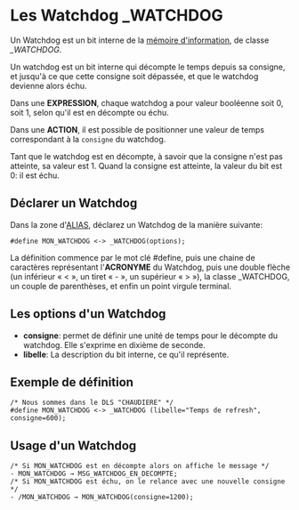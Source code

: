 # Les Watchdog _WATCHDOG

Un Watchdog est un bit interne de la [mémoire d'information](dls.md#memoire-d'informations), de classe *_WATCHDOG*.


Un watchdog est un bit interne qui décompte le temps depuis sa consigne, et jusqu'à ce que cette consigne soit dépassée, et
que le watchdog devienne alors échu.

Dans une **EXPRESSION**, chaque watchdog a pour valeur booléenne soit 0, soit 1, selon qu'il est en décompte ou échu.

Dans une **ACTION**, il est possible de positionner une valeur de temps correspondant à la `consigne` du watchdog.

Tant que le watchdog est en décompte, à savoir que la consigne n'est pas atteinte, sa valeur est 1.
Quand la consigne est atteinte, la valeur du bit est 0: il est échu.

## Déclarer un Watchdog

Dans la zone d'[ALIAS](dls_acronymes.md), déclarez un Watchdog de la manière suivante:

    #define MON_WATCHDOG <-> _WATCHDOG(options);

La définition commence par le mot clé #define, puis une chaine de caractères représentant l'**ACRONYME** du Watchdog, puis une double flèche (un inférieur « < », un tiret « - », un supérieur « > »),
la classe _WATCHDOG, un couple de parenthèses, et enfin un point virgule terminal.

## Les options d'un Watchdog

* **consigne**: permet de définir une unité de temps pour le décompte du watchdog. Elle s'exprime en dixième de seconde.
* **libelle**: La description du bit interne, ce qu'il représente.

## Exemple de définition

    /* Nous sommes dans le DLS "CHAUDIERE" */
    #define MON_WATCHDOG <-> _WATCHDOG (libelle="Temps de refresh", consigne=600);

## Usage d'un Watchdog

    /* Si MON_WATCHDOG est en décompte alors on affiche le message */
    - MON_WATCHDOG → MSG_WATCHDOG_EN_DECOMPTE;
    /* Si MON_WATCHDOG est échu, on le relance avec une nouvelle consigne */
    - /MON_WATCHDOG → MON_WATCHDOG(consigne=1200);
